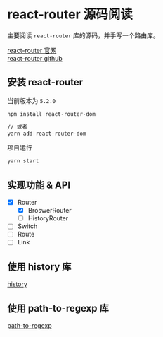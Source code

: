 # react-router 源码阅读

主要阅读 `react-router` 库的源码，并手写一个路由库。

[react-router 官网](https://reactrouter.com/web/guides/quick-start) </br>
[react-router github](https://github.com/ReactTraining/react-router)</br>

## 安装 react-router

当前版本为 `5.2.0`

```bash
npm install react-router-dom

// 或者
yarn add react-router-dom
```

项目运行

```bash
yarn start
```

## 实现功能 & API

- [x] Router
  - [x] BroswerRouter
  - [ ] HistoryRouter
- [ ] Switch
- [ ] Route
- [ ] Link

## 使用 history 库

[history](https://github.com/ReactTraining/history)

## 使用 path-to-regexp 库

[path-to-regexp](https://github.com/pillarjs/path-to-regexp)
